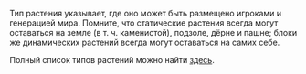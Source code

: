 Тип растения указывает, где оно может быть размещено игроками и генерацией мира. Помните, что статические растения всегда могут оставаться на земле (в т. ч. каменистой), подзоле, дёрне и пашне; блоки же динамических растений всегда могут оставаться на самих себе.

Полный список типов растений можно найти [здесь](https://mcreator.net/wiki/plant-types-list).